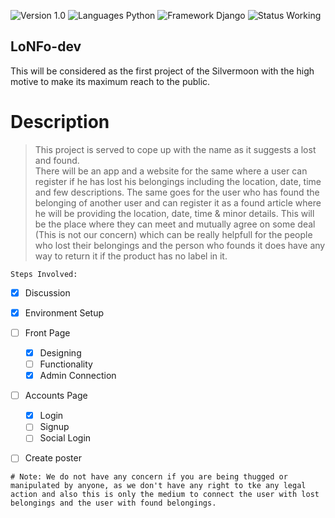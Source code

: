 ![Version 1.0](https://img.shields.io/badge/Version-1.0-brightgreen.svg)
![Languages Python](https://img.shields.io/badge/Languages-Python,%20JavaScript,%20HTML,%20CSS-blue.svg)
![Framework Django](https://img.shields.io/badge/Framework-Django-yellow.svg)
![Status Working](https://img.shields.io/badge/Status-Working%20/%20Incomplete-orange.svg)

## LoNFo-dev

>>>
This will be considered as the first project of the Silvermoon with the high motive to make its maximum reach to the public.
>>>


# Description

>This project is served to cope up with the name as it suggests a lost and found.  
There will be an app and a website for the same where a user can register if he has lost his belongings including the location, date, time and few descriptions.
The same goes for the user who has found the belonging of another user and can register it as a found article where he will be providing the location, date, time & minor details.
This will be the place where they can meet and mutually agree on some deal (This is not our concern) which can be really helpfull for the people who lost their belongings and the person who founds it does have any way to return it if the product has no label in it.

```Steps Involved:```

- [x] Discussion
- [x] Environment Setup
- [ ] Front Page
    - [x] Designing
    - [ ] Functionality
    - [x] Admin Connection
- [ ] Accounts Page
    - [x] Login
    - [ ] Signup
    - [ ] Social Login
- [ ] Create poster








`# Note: We do not have any concern if you are being thugged or manipulated by anyone, as we don't have any right to tke any legal action and also this is only the medium to connect the user with lost belongings and the user with found belongings.`